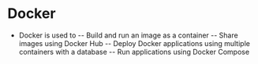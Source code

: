 # Docker
- Docker is used to 
-- Build and run an image as a container
-- Share images using Docker Hub
-- Deploy Docker applications using multiple containers with a database
-- Run applications using Docker Compose

